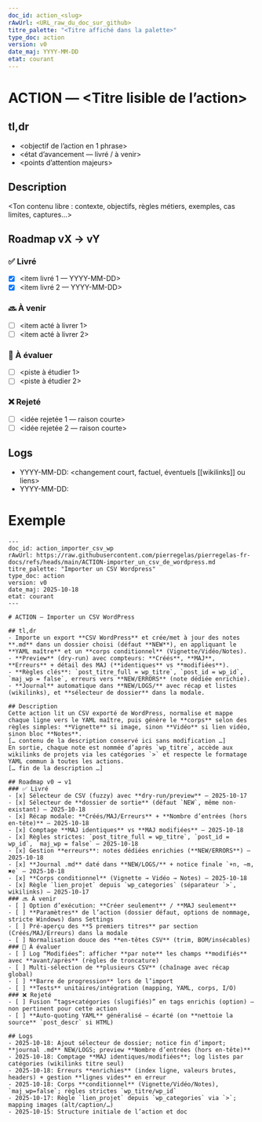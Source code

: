 ```yaml
---
doc_id: action_<slug>
rAwUrl: <URL_raw_du_doc_sur_github>
titre_palette: "<Titre affiché dans la palette>"
type_doc: action
version: v0
date_maj: YYYY-MM-DD
etat: courant
---
```


# ACTION — <Titre lisible de l’action>

## tl,dr
- <objectif de l’action en 1 phrase>
- <état d’avancement — livré / à venir>
- <points d’attention majeurs>

## Description
<Ton contenu libre : contexte, objectifs, règles métiers, exemples, cas limites, captures…>

## Roadmap vX → vY
### ✅ Livré
- [x] <item livré 1 — YYYY-MM-DD>
- [x] <item livré 2 — YYYY-MM-DD>
### 🔜 À venir
- [ ] <item acté à livrer 1>
- [ ] <item acté à livrer 2>
### 🧪 À évaluer
- [ ] <piste à étudier 1>
- [ ] <piste à étudier 2>
### ❌ Rejeté
- [ ] <idée rejetée 1 — raison courte>
- [ ] <idée rejetée 2 — raison courte>

## Logs
- YYYY-MM-DD: <changement court, factuel, éventuels [[wikilinks]] ou liens>
- YYYY-MM-DD: <changement court>

# Exemple

```
---
doc_id: action_importer_csv_wp
rAwUrl: https://raw.githubusercontent.com/pierregelas/pierregelas-fr-docs/refs/heads/main/ACTION-importer_un_csv_de_wordpress.md
titre_palette: "Importer un CSV Wordpress"
type_doc: action
version: v0
date_maj: 2025-10-18
etat: courant
---

# ACTION — Importer un CSV WordPress

## tl,dr
- Importe un export **CSV WordPress** et crée/met à jour des notes **.md** dans un dossier choisi (défaut **NEW**), en appliquant le **YAML maître** et un **corps conditionnel** (Vignette/Vidéo/Notes).
- **Preview** (dry-run) avec compteurs: **Créés**, **MAJ**, **Erreurs** + détail des MAJ (**identiques** vs **modifiées**).
- **Règles clés**: `post_titre_full = wp_titre`, `post_id = wp_id`, `maj_wp = false`, erreurs vers **NEW/ERRORS** (note dédiée enrichie).
- **Journal** automatique dans **NEW/LOGS/** avec récap et listes (wikilinks), et **sélecteur de dossier** dans la modale.

## Description
Cette action lit un CSV exporté de WordPress, normalise et mappe chaque ligne vers le YAML maître, puis génère le **corps** selon des règles simples: **Vignette** si image, sinon **Vidéo** si lien vidéo, sinon bloc **Notes**.
[… contenu de la description conservé ici sans modification …]
En sortie, chaque note est nommée d’après `wp_titre`, accède aux wikilinks de projets via les catégories `>` et respecte le formatage YAML commun à toutes les actions.
[… fin de la description …]

## Roadmap v0 → v1
### ✅ Livré
- [x] Sélecteur de CSV (fuzzy) avec **dry-run/preview** — 2025-10-17
- [x] Sélecteur de **dossier de sortie** (défaut `NEW`, même non-existant) — 2025-10-18
- [x] Récap modale: **Créés/MAJ/Erreurs** + **Nombre d’entrées (hors en-tête)** — 2025-10-18
- [x] Comptage **MAJ identiques** vs **MAJ modifiées** — 2025-10-18
- [x] Règles strictes: `post_titre_full = wp_titre`, `post_id = wp_id`, `maj_wp = false` — 2025-10-18
- [x] Gestion **erreurs**: notes dédiées enrichies (**NEW/ERRORS**) — 2025-10-18
- [x] **Journal .md** daté dans **NEW/LOGS/** + notice finale `+n, −m, ✖e` — 2025-10-18
- [x] **Corps conditionnel** (Vignette → Vidéo → Notes) — 2025-10-18
- [x] Règle `lien_projet` depuis `wp_categories` (séparateur `>`, wikilinks) — 2025-10-17
### 🔜 À venir
- [ ] Option d’exécution: **Créer seulement** / **MAJ seulement**
- [ ] **Paramètres** de l’action (dossier défaut, options de nommage, stricte Windows) dans Settings
- [ ] Pré-aperçu des **5 premiers titres** par section (Créés/MAJ/Erreurs) dans la modale
- [ ] Normalisation douce des **en-têtes CSV** (trim, BOM/insécables)
### 🧪 À évaluer
- [ ] Log “Modifiées”: afficher **par note** les champs **modifiés** avec **avant/après** (règles de troncature)
- [ ] Multi-sélection de **plusieurs CSV** (chaînage avec récap global)
- [ ] **Barre de progression** lors de l’import
- [ ] **Tests** unitaires/intégration (mapping, YAML, corps, I/O)
### ❌ Rejeté
- [ ] Fusion “tags+catégories (slugifiés)” en tags enrichis (option) — non pertinent pour cette action
- [ ] **Auto-quoting YAML** généralisé — écarté (on **nettoie la source** `post_descr` si HTML)

## Logs
- 2025-10-18: Ajout sélecteur de dossier; notice fin d’import; **journal .md** NEW/LOGS; preview **Nombre d’entrées (hors en-tête)**
- 2025-10-18: Comptage **MAJ identiques/modifiées**; log listes par catégories (wikilinks titre seul)
- 2025-10-18: Erreurs **enrichies** (index ligne, valeurs brutes, headers) + gestion **lignes vides** en erreur
- 2025-10-18: Corps **conditionnel** (Vignette/Vidéo/Notes), `maj_wp=false`; règles strictes `wp_titre/wp_id`
- 2025-10-17: Règle `lien_projet` depuis `wp_categories` via `>`; mapping images (alt/caption/…)
- 2025-10-15: Structure initiale de l’action et doc

```